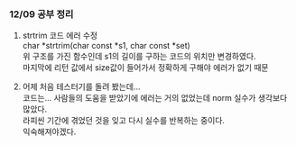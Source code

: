 ### 12/09 공부 정리
1. strtrim 코드 에러 수정   
    char *strtrim(char const *s1, char const *set)   
    위 구조를 가진 함수인데 s1의 길이를 구하는 코드의 위치만 변경하였다.   
    마지막에 리턴 값에서 size값이 들어가서 정확하게 구해야 에러가 없기 때문   

2. 어제 처음 테스터기를 돌려 봤는데...   
    코드는... 사람들의 도움을 받았기에 에러는 거의 없었는데 norm 실수가 생각보다 많았다.   
    라피씬 기간에 겪었던 것을 잊고 다시 실수를 반복하는 중이다.   
    익숙해져야겠다.   
